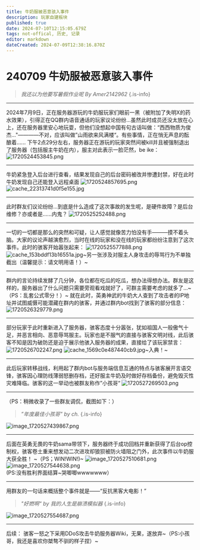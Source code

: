 ```yaml
---
title: 牛奶服被恶意骇入事件
description: 玩家自建板块
published: true
date: 2024-07-10T12:15:05.679Z
tags: not-offical, 历史, 记录
editor: markdown
dateCreated: 2024-07-09T12:38:16.870Z
---
```


# 240709 牛奶服被恶意骇入事件
> *我还以为他要写暑假作业呢*
>                        *By Amer2142962*
{.is-info}


---
2024年7月9日，正在服务器游玩的牛奶服玩家们眼前一黑（被附加了失明Ⅹ的药水效果），引得正在QQ群内语音通话的玩家议论纷纷...虽然此时成员还没太放在心上，还在服务器里安心地玩耍，但他们没想起中国有句古话叫做：“西西物质为俊杰..."————不对，应该叫做”山雨欲来风满楼“。有些事情，正在悄无声息的酝酿着......
下午2点29分左右，服务器正在游玩的玩家突然间被kill并且被强制退出了服务器（包括服主牛奶在内），服主对此表示一脸茫然，be ike：
![1720524453845.png](/1720524453845.png)

---
牛奶紧急登入后台进行查看，结果发现自己的后台密码被改并惨遭封禁，好在此时牛奶发现自己还能登入远程桌面
![1720524857695.png](/qqscreenshot/1720524857695.png)
![cache_22313741d0f5e155.jpg](/qqscreenshot/cache_22313741d0f5e155.jpg)

---
此时群友们议论纷纷...到底是什么造成了这次事故的发生呢，是硬件故障？是后台维修？亦或者是......内鬼？
![1720525252488.png](/qqscreenshot/1720525252488.png)

---
一切的一切都是那么的突然和可疑，让人感觉就像苦力怕没有手———摸不着头脑。大家的议论声越演愈烈，当时在线的玩家和没在线的玩家都纷纷注意到了这次事件。此时的骇客开始嚣张起来：
![1720525577888.png](/qqscreenshot/1720525577888.png)
![cache_153bddf13b16551a.jpg](/qqscreenshot/cache_153bddf13b16551a.jpg)~另一张涉及对服主人身攻击的辱骂行为不单独截出（温馨提示：请文明用语！）~

---
群内的言论持续发酵了几分钟，各位都在吃瓜的吃瓜，想办法得想办法。群友是这样的，服务器出了什么问题只需要旁观看戏就好了，可群主需要考虑的就多了...~（PS：乱套公式零分！）~
就在此时，英勇神武的牛奶大人查到了攻击者的IP地址并试图威慑可能潜藏在群内的骇客，并通过群内bot找到了骇客的部分信息：
![1720526329779.png](/qqscreenshot/1720526329779.png)

---
部分玩家于此时重新进入了服务器，骇客态度十分嚣张，犹如祖国人一般傲气十足，并恶言相向、恶意辱骂服主。玩家也是不服气的直接与骇客文明对线，此后骇客不知是因为破防还是迫于展示他骇入服务器的成果，直接给了该玩家禁言：![1720526702247.png](/qqscreenshot/1720526702247.png)
![cache_1569c0e487440cb9.jpg](/qqscreenshot/cache_1569c0e487440cb9.jpg)~入典！~

---
此后玩家转移战线，利用起了群内bot与服务端信息互通的特点与骇客展开言语交锋，骇客因心理防线薄弱怒删存档，还好服主牛奶及时做好存档备份，避免毁灭性灾难降临。骇客的这一举动也被群友称作”小孩哥“
![1720527269503.png](/qqscreenshot/1720527269503.png)

---
（PS：稍微收录了一些群友调侃，截图如下：）
> *”年度最佳小孩哥”
> by ch.*
{.is-info}

![image_1720527439867.png](/qqscreenshot/image_1720527439867.png)

---
后面在英勇无畏的牛奶sama带领下，服务器终于成功回档并重新获得了后台op控制权，骇客卷土重来想发动二次进攻却狼狈被防火墙阻之门外，此次事件以牛奶服大获全胜！
~（PS；WIN!WIN!)~
![image_1720527510681.png](/qqscreenshot/image_1720527510681.png)
![image_1720527544638.png](/qqscreenshot/image_1720527544638.png)\
(PS:没有胜利界面结算~哭唧唧wwwwwww）

---
用群友的一句话来概括整个事件就是——“反抗黑客大电影！”
> *"好燃啊“
> by 我的人生是崩溃模拟器*
> {.is-info}

![image_1720527554687.png](/qqscreenshot/image_1720527554687.png)

---
后续：
骇客一怒之下采用DDoS攻击牛奶服务器Wiki，无果，遂放弃~（PS:小孩哥，我还是喜欢你桀骜不驯的样子捏）~

